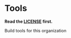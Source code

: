 # Tools

**Read the [LICENSE](https://github.com/vczh-libraries/Tools/blob/master/LICENSE.md) first.**

Build tools for this organization
